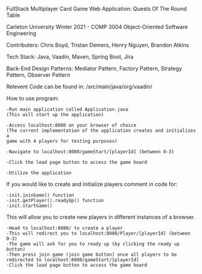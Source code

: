 FullStack Multiplayer Card Game Web Application: Quests Of The Round Table

Carleton University Winter 2021 - COMP 3004 Object-Oriented Software Engineering

Contributers: Chris Boyd, Tristan Demers, Henry Nguyen, Brandon Atkins

Tech Stack: Java, Vaadin, Maven, Spring Boot, Jira

Back-End Design Patterns: Mediator Pattern, Factory Pattern, Strategy Pattern, Observer Pattern

Relevent Code can be found in: /src/main/java/org/vaadin/

How to use program:

	-Run main application called Application.java
	(This will start up the application)

	-Access localhost:8080 on your browser of choice
	(The current implementation of the application creates and initializes a 
	game with 4 players for testing purposes)

	-Navigate to localhost:8080/gameStart/[playerId] (between 0-3)

	-Click the load page button to access the game board

	-Utilize the application


If you would like to create and initialize players comment in code for:
	
	-init.joinGame() function
	-init.getPlayer().readyUp() function
	-init.startGame()

This will allow you to create new players in different instances of a browser.

	-Head to localhost:8080/ to create a player
	-This will redirect you to localhost:8080/Player/[playerId] (between 0-3)
	-The game will ask for you to ready up (by clicking the ready up button)
	-Then press join game (join game button) once all players to be redirected to localhost:8080/gameStart/[playerId]
	-Click the load page button to access the game board
